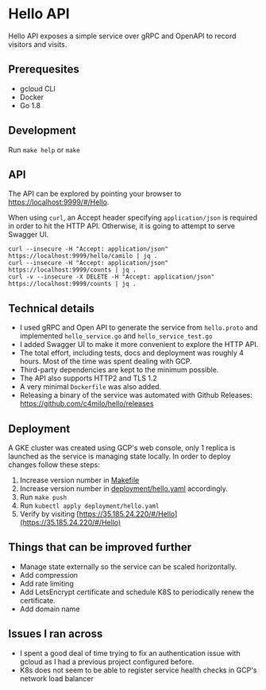 # Hello API

Hello API exposes a simple service over gRPC and OpenAPI to record visitors and visits.


## Prerequesites

* gcloud CLI
* Docker
* Go 1.8

## Development

Run `make help` or `make`


## API

The API can be explored by pointing your browser to [https://localhost:9999/#/Hello](https://localhost:9999/#/Hello).

When using `curl`, an Accept header specifying `application/json` is required in order to hit the HTTP API. Otherwise, it is going to
attempt to serve Swagger UI.

```shell
curl --insecure -H "Accept: application/json" https://localhost:9999/hello/camilo | jq .
curl --insecure -H "Accept: application/json" https://localhost:9999/counts | jq .
curl -v --insecure -X DELETE -H "Accept: application/json" https://localhost:9999/counts | jq .
```

## Technical details

* I used gRPC and Open API to generate the service from `hello.proto` and implemented `hello_service.go` and `hello_service_test.go`
* I added Swagger UI to make it more convenient to explore the HTTP API.
* The total effort, including tests, docs and deployment was roughly 4 hours. Most of the time was spent dealing with GCP.
* Third-party dependencies are kept to the minimum possible.
* The API also supports HTTP2 and TLS 1.2
* A very minimal `Dockerfile` was also added.
* Releasing a binary of the service was automated with Github Releases: https://github.com/c4milo/hello/releases

## Deployment

A GKE cluster was created using GCP's web console, only 1 replica is launched as the service is managing state locally.
In order to deploy changes follow these steps:

1. Increase version number in [Makefile](https://github.com/c4milo/hello/tree/master/Makefile#L2)
2. Increase version number in [deployment/hello.yaml](https://github.com/c4milo/hello/tree/master/deployment/hello.yaml#L14) accordingly.
3. Run `make push`
4. Run `kubectl apply deployment/hello.yaml`
5. Verify by visiting [https://35.185.24.220/#/Hello](https://35.185.24.220/#/Hello)

## Things that can be improved further

* Manage state externally so the service can be scaled horizontally.
* Add compression
* Add rate limiting
* Add LetsEncrypt certificate and schedule K8S to periodically renew the certificate.
* Add domain name


## Issues I ran across

* I spent a good deal of time trying to fix an authentication issue with gcloud as I had a previous project configured before.
* K8s does not seem to be able to register service health checks in GCP's network load balancer
